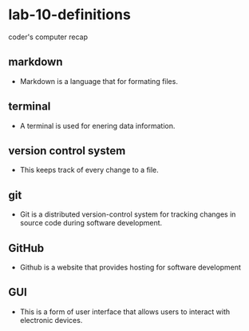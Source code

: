 # lab-10-definitions
coder's computer recap
## markdown  
- Markdown is a language that for formating files.
## terminal  
- A terminal is used for enering data information.
## version control system  
- This keeps track of every change to a file.
## git  
- Git is a distributed version-control system for tracking changes in source code during software development.
## GitHub  
- Github is a website that provides hosting for software development
## GUI
- This is a form of user interface that allows users to interact with electronic devices.
